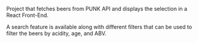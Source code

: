 Project that fetches beers from PUNK API and displays the selection in a React Front-End.

A search feature is available along with different filters that can be used to filter the beers by acidity, age, and ABV.
